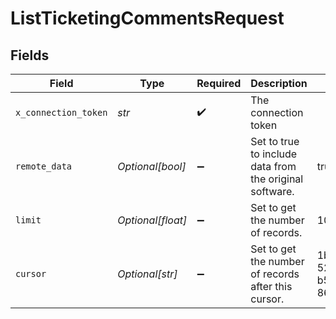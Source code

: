 # ListTicketingCommentsRequest


## Fields

| Field                                                   | Type                                                    | Required                                                | Description                                             | Example                                                 |
| ------------------------------------------------------- | ------------------------------------------------------- | ------------------------------------------------------- | ------------------------------------------------------- | ------------------------------------------------------- |
| `x_connection_token`                                    | *str*                                                   | :heavy_check_mark:                                      | The connection token                                    |                                                         |
| `remote_data`                                           | *Optional[bool]*                                        | :heavy_minus_sign:                                      | Set to true to include data from the original software. | true                                                    |
| `limit`                                                 | *Optional[float]*                                       | :heavy_minus_sign:                                      | Set to get the number of records.                       | 10                                                      |
| `cursor`                                                | *Optional[str]*                                         | :heavy_minus_sign:                                      | Set to get the number of records after this cursor.     | 1b8b05bb-5273-4012-b520-8657b0b90874                    |